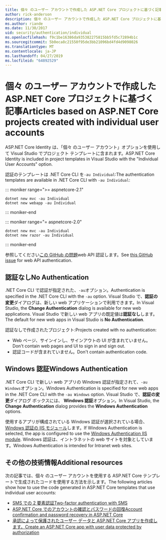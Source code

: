 ```yaml
---
title: 個々 のユーザー アカウントで作成した ASP.NET Core プロジェクトに基づく記事
author: rick-anderson
description: 個々 のユーザー アカウントで作成した ASP.NET Core プロジェクトに基づくアーティクルを検出します。
ms.author: riande
ms.date: 11/30/2017
uid: security/authentication/individual
ms.openlocfilehash: f9c1be16386da935382275815bb5fd5c72894b1c
ms.sourcegitcommit: 5b0eca8c21550f95de3bb21096bd4fd4d9098026
ms.translationtype: MT
ms.contentlocale: ja-JP
ms.lasthandoff: 04/27/2019
ms.locfileid: "64892529"
---
```

# <a name="articles-based-on-aspnet-core-projects-created-with-individual-user-accounts"></a><span data-ttu-id="91965-103">個々 のユーザー アカウントで作成した ASP.NET Core プロジェクトに基づく記事</span><span class="sxs-lookup"><span data-stu-id="91965-103">Articles based on ASP.NET Core projects created with individual user accounts</span></span>

<span data-ttu-id="91965-104">ASP.NET Core Identity は、「個々 のユーザー アカウント」オプションを使用して Visual Studio でプロジェクト テンプレートに含まれます。</span><span class="sxs-lookup"><span data-stu-id="91965-104">ASP.NET Core Identity is included in project templates in Visual Studio with the "Individual User Accounts" option.</span></span>

<span data-ttu-id="91965-105">認証のテンプレートは .NET Core CLI を`-au Individual`:</span><span class="sxs-lookup"><span data-stu-id="91965-105">The authentication templates are available in .NET Core CLI with `-au Individual`:</span></span>

::: moniker range=">= aspnetcore-2.1"

```console
dotnet new mvc -au Individual
dotnet new webapp -au Individual
```

::: moniker-end

::: moniker range="= aspnetcore-2.0"

```console
dotnet new mvc -au Individual
dotnet new razor -au Individual
```

::: moniker-end

<span data-ttu-id="91965-106">参照してください[この GitHub の問題](https://github.com/aspnet/AspNetCore/issues/5833)web API 認証します。</span><span class="sxs-lookup"><span data-stu-id="91965-106">See [this GitHub issue](https://github.com/aspnet/AspNetCore/issues/5833) for web API authentication.</span></span>

<a name="no"></a>

## <a name="no-authentication"></a><span data-ttu-id="91965-107">認証なし</span><span class="sxs-lookup"><span data-stu-id="91965-107">No Authentication</span></span>

<span data-ttu-id="91965-108">.NET Core CLI で認証が指定された、`-au`オプション。</span><span class="sxs-lookup"><span data-stu-id="91965-108">Authentication is specified in the .NET Core CLI with the `-au` option.</span></span> <span data-ttu-id="91965-109">Visual Studio で、**認証の変更**ダイアログは、新しい web アプリケーションで利用できます。</span><span class="sxs-lookup"><span data-stu-id="91965-109">In Visual Studio, the **Change Authentication** dialog is available for new web applications.</span></span> <span data-ttu-id="91965-110">Visual Studio で新しい web アプリの既定値は**認証なし**します。</span><span class="sxs-lookup"><span data-stu-id="91965-110">The default for new web apps in Visual Studio is **No Authentication**.</span></span>

<span data-ttu-id="91965-111">認証なしで作成されたプロジェクト:</span><span class="sxs-lookup"><span data-stu-id="91965-111">Projects created with no authentication:</span></span>

* <span data-ttu-id="91965-112">Web ページ、サインインし、サインアウトの UI が含まれていません。</span><span class="sxs-lookup"><span data-stu-id="91965-112">Don't contain web pages and UI to sign in and sign out.</span></span>
* <span data-ttu-id="91965-113">認証コードが含まれていません。</span><span class="sxs-lookup"><span data-stu-id="91965-113">Don't contain authentication code.</span></span>

<a name="win"></a>

## <a name="windows-authentication"></a><span data-ttu-id="91965-114">Windows 認証</span><span class="sxs-lookup"><span data-stu-id="91965-114">Windows Authentication</span></span>

<span data-ttu-id="91965-115">.NET Core CLI で新しい web アプリの Windows 認証が指定されて、`-au Windows`オプション。</span><span class="sxs-lookup"><span data-stu-id="91965-115">Windows Authentication is specified for new web apps in the .NET Core CLI with the `-au Windows` option.</span></span> <span data-ttu-id="91965-116">Visual Studio で、**認証の変更**ダイアログ ボックスには、 **Windows 認証**オプション。</span><span class="sxs-lookup"><span data-stu-id="91965-116">In Visual Studio, the **Change Authentication** dialog provides the **Windows Authentication** options.</span></span>

<span data-ttu-id="91965-117">使用するアプリが構成されている Windows 認証が選択されている場合、 [Windows 認証の IIS モジュール](xref:host-and-deploy/iis/modules)します。</span><span class="sxs-lookup"><span data-stu-id="91965-117">If Windows Authentication is selected, the app is configured to use the [Windows Authentication IIS module](xref:host-and-deploy/iis/modules).</span></span> <span data-ttu-id="91965-118">Windows 認証は、イントラネットの web サイトを対象としています。</span><span class="sxs-lookup"><span data-stu-id="91965-118">Windows Authentication is intended for Intranet web sites.</span></span>

## <a name="additional-resources"></a><span data-ttu-id="91965-119">その他の技術情報</span><span class="sxs-lookup"><span data-stu-id="91965-119">Additional resources</span></span>

<span data-ttu-id="91965-120">次の記事では、個々 のユーザー アカウントを使用する ASP.NET Core テンプレートで生成されたコードを使用する方法を示します。</span><span class="sxs-lookup"><span data-stu-id="91965-120">The following articles show how to use the code generated in ASP.NET Core templates that use individual user accounts:</span></span>

* [<span data-ttu-id="91965-121">SMS での 2 要素認証</span><span class="sxs-lookup"><span data-stu-id="91965-121">Two-factor authentication with SMS</span></span>](xref:security/authentication/2fa)
* [<span data-ttu-id="91965-122">ASP.NET Core でのアカウントの確認とパスワードの回復</span><span class="sxs-lookup"><span data-stu-id="91965-122">Account confirmation and password recovery in ASP.NET Core</span></span>](xref:security/authentication/accconfirm)
* [<span data-ttu-id="91965-123">承認によって保護されたユーザー データと ASP.NET Core アプリを作成します。</span><span class="sxs-lookup"><span data-stu-id="91965-123">Create an ASP.NET Core app with user data protected by authorization</span></span>](xref:security/authorization/secure-data)
